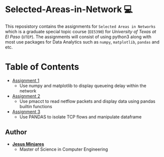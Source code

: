 # Selected-Areas-in-Network :computer:
This reposistory contains the assignments for `Selected Areas in Networks` which is a graduate special topic course (`EE5390`) for *University of Texas at El Paso* (`UTEP`). The assignments will consist of using python3 along with most use packages for Data Analytics such as `numpy`, `matplotlib`, `pandas` and etc.

# Table of Contents
* [Assignment 1](https://github.com/jminjares4/Selected-Areas-in-Networks/tree/main/assignment_1)
  * Use numpy and matplotlib to display queueing delay within the network
* [Assignment 2](https://github.com/jminjares4/Selected-Areas-in-Networks/tree/main/assignment_2)
  * Use pmacct to read netflow packets and display data using pandas builtin functions
* [Assignment 3](https://github.com/jminjares4/Selected-Areas-in-Networks/tree/main/assignment_3)
  * Use PANDAS to isolate TCP flows and manipulate dataframe
## Author
* [**Jesus Minjares**](https://github.com/jminjares4)
  * Master of Science in Computer Engineering